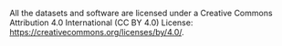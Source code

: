 All the datasets and software are licensed under a Creative Commons Attribution 4.0 International (CC BY 4.0) License: https://creativecommons.org/licenses/by/4.0/.
